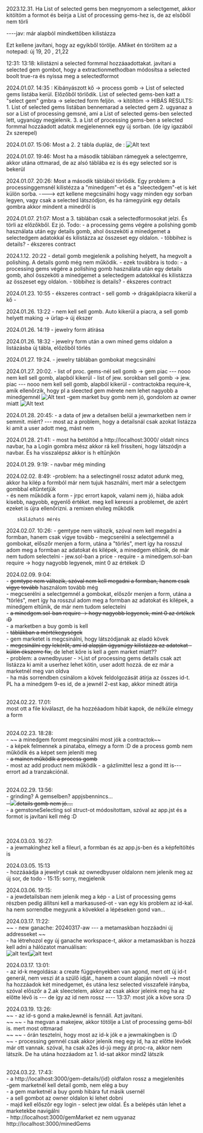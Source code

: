 
2023.12.31.
Ha List of selected gems ben megnyomom a selectgemet, akkor kitöltöm a formot és beírja a List of processing gems-hez is, de az elsőből nem törli

----jav: már alapból mindkettőben kilistázza

Ezt kellene javítani, hogy az egyikből törölje. 
AMiket én töröltem az a notepad: új 19, 20 , 21,22

12:31: 13:18:
kilistázni a selected formmal hozzáaadottakat. 
javítani a selected gem gombot, hogy a extractionmethodban módosítsa a selected boolt true-ra és nyissa meg a selectedformot

2024.01.07. 14:35 :
Kibányászott kő -> process gomb -> List of selected gems listába kerül. Előzőből törlődik.
List of selected gems-ben katt a "select gem" gmbra -> selected form feljön. -> kitöltöm -> HIBÁS RESULTS:
                    1. List of selected gems listában bennemarad a selected gem
                    2. ugyanaz a sor a List of processing gemsné, ami a List of selected gems-ben selected lett, ugyanúgy megjelenik.
                    3. a List of processing gems-ben a selected formmal hozzáadott adatok megjelenennek egy új sorban. (de így igazából 2x szerepel)


2024.01.07. 15:06:
    Most a 2. 2 tábla dupláz, de :
    ![Alt text](image.png)


2024.01.07. 19:46:
    Most ha a második táblában rámegyek a selectgemre, akkor utána ottmarad, de az alsó táblába ez is és egy selected sor is bekerül


2024.01.07. 20:26:
    Most a második táblából törlődik. Egy problem:
        a processinggemsnél kilistézza a "minedgem"-et és a "sleectedgem"-et is két külön sorba.
        ----> ezt kellene megcsinálni hogy vagy minden egy sorban legyen, vagy csak a selected látszódjon, és ha rámegyünk egy details gombra akkor mindent a minedről is 

        
2024.01.07. 21:07:
    Most a 3. táblában csak a selectedformosokat jelzi. És törli az előzőkből. Ez jó.
    Todo:
        - a processing gems végére a polishing gomb használata után egy details gomb, ahol összeköti a minedgemet a selectedgem adatokkal és kilistázza az összeset egy oldalon.
        - többihez is details?
        - ékszeres contract

2024.1.12. 20:22
        - detail gomb megjelenik a polishing helyett, ha megvolt a polishing. A details gomb még nem működik.
        - ezek továbbra is todo:
              - a processing gems végére a polishing gomb használata után egy details gomb, ahol összeköti a minedgemet a selectedgem adatokkal és kilistázza az összeset egy oldalon.
                - többihez is details?
                - ékszeres contract


2024.01.23. 10:55
        - ékszeres contract
        - sell gomb -> drágakőpiacra kikerül a kő
        - 

2024.01.26. 13:22
        - nem kell sell gomb. Auto kikerül a piacra, a sell gomb helyett making -> ürlap-> új ékszer

2024.01.26. 14:19
        - jewelry form átírása

2024.01.26. 18:32
        - jewelry form után a own mined gems oldalon a listázásba új tábla, előzőből törlés


2024.01.27. 19:24.
        - jewelry táblában gombokat megcsinálni

2024.01.27. 20:02.
        - list of proc. gems-nél sell gomb -> gem piac --- nooo nem kell sell gomb, alapból kikerül
        - list of jew. sorokban sell gomb -> jew. piac --- nooo nem kell sell gomb, alapból kikerül
        - contractokba require-k, amik ellenőrzik, hogy pl a sleected gem mérete nem lehet nagyobb a minedgemnél
        ![Alt text](image-1.png)
        -gem market buy gomb nem jó, gondolom az owner miatt
        ![Alt text](image-2.png)

2024.01.28. 20:45:
        - a data of jew a detailsen belül a jewmarketben nem ír semmit. miért?
        --- most az a problem, hogy a detailsnál csak azokat listázza ki amit a user adott meg, mást nem


2024.01.28. 21:41:
        - most ha betöltöd a http://localhost:3000/ oldalt nincs navbar, ha a Login gombra mész akkor rá kell frissíteni, hogy 
                látszódjn a navbar. És ha visszalépsz akkor is h eltűnjkön

2024.01.29. 9:19:
        - navbar még minding

2024.02.02. 8:49:
        -problem: ha a selectingnél rossz adatot adunk meg, akkor ha kilép a formból már nem tujuk használni, mert már a selectgem gombbal eltűntetjük  
        - és nem működik a form - jrpc errort kapok, valami nem jó, hiába adok kisebb, nagyobb, egyenlő értéket. meg kell keresni a problemet, de azért ezeket is újra ellenőrizni. a remixen elvileg működik

        skálázható mérés

2024.02.07. 10:26:
        - gemtype nem változik, szóval nem kell megadni a formban, hanem csak vigye tovább
        - megcserélni a selectgemnél a gombokat, előszőr menjen a form, utána a "törlés", mert így ha rosszul adom meg a formban az adatokat és kilépek, a minedgem eltűnik, de már nem tudom selectelni
        - jew.sol-ban a price - require
        - a minedgem.sol-ban require -> hogy nagyobb legyenek, mint 0 az értékek :D

2024.02.09. 9:04:<br>
        - ~~gemtype nem változik, szóval nem kell megadni a formban, hanem csak vigye tovább~~ használom tovább még <br>
        - megcserélni a selectgemnél a gombokat, előszőr menjen a form, utána a "törlés", mert így ha rosszul adom meg a formban az adatokat és kilépek, a minedgem eltűnik, de már nem tudom selectelni<br>
        - ~~a minedgem.sol-ban require -> hogy nagyobb legyenek, mint 0 az értékek :D~~<br>
        - a marketben a buy gomb is kell<br>
        - ~~táblákban a mértékegységek~~<br>
        - gem marketet is megcsinálni, hogy látszódjanak az eladó kövek<br>
        - ~~megcsinálni egy lekérőt, ami id alapján úgyanúgy kilistázza az adatokat - külön ékszerre fix,~~ de lehet kőre is kell a gem market miatt??<br>
        - problem: a ownedbyuser - >List of processing gems details csak azt listázza ki amit a userhez lehet kötin, user adott hozzá. de ez már a marketnél meg van oldva<br>
        - ha más sorrendben csinálom a kövek feldolgozását átírja az összes id-t. PL ha a minedgem 9-es id, de a jewnél 2-est kap, akkor minedt átírja<br><br>

2024.02.22. 17.01:<br>
        most ott a file kiválaszt, de ha hozzéáadom hibát kapok, de nélküle elmegy a form<br><br>

2024.02.23. 18:28:<br>
        - ~~ a minedgem foromt megcsinálni most jók a contractok~~<br>
        - a képek felmennek a pinataba, elmegy a form :D de a process gomb nem működik és a képet sem jeleníti meg<br>
        - ~~a mainen működik a process gomb~~ <br>
        - most az add product nem működik - a gázlimittel lesz a gond itt is--- errort ad a tranzakciónál.<br><br>

2024.02.29. 13:56:<br>
        - grinding? A gemselben? appjsbennincs...<br>
        ~~- ![ ](image-3.png)details gomb nem jó....<br>~~
        - a gemstoneSelecting sol struct-ot módosítottam, szóval az app.jst és a formot is javítani kell még :D<br><br><br>

2024.03.03. 16:27:<br>
        - a jewmakinghez kell a fileurl, a formban és az app.js-ben és a képfeltöltés is

2024.03.05. 15:13<br>
        - hozzáaádja a jewelryt csak az ownedbyuser oldalonn nem jelenik meg az új sor, de todo
        - 15:15: sorry, megjelenik

2024.03.06. 19:15:<br>
        - a jewdetailsban nem jelenik meg a kép
        - a List of processing gems részben pedig állítsni kell a markasused-ot
        - van egy kis problem az id-kal. ha nem sorrendbe megyunk a kövekkel a lépéseken gond van...

2024.03.17. 11:22: <br>
       ~~ - new ganache: 20240317-aw --- a metamaskban hozzáadni új addresseket ~~<br>
       - ha létrehozol egy új ganache workspace-t, akkor a metamaskban is hozzá kell adni a hálózatot manuálisan:<br>
       ![alt text](image-5.png)![alt text](image-6.png)<br>
       
2024.03.17. 13:01:<br>
        - az id-k megoldása: a create függvényekben van  agond, mert ott új id-t generál, nem veszi át a szülő idját., hanem a count alapján növeli
        --> most ha hozzáadok két minedgemet, és utána lesz selected visszafelé irányba, szóval előszőr a 2.ak sleectelem, akkor az csak akkor jeleink meg ha az előtte lévő is --- de így az id nem  rossz ---- 13:37: most jók a köve sora :D

 2024.03.19. 13:26: <br>
       ~~ - az id-s gond a makeJewnél is fennáll. Azt javítani. <br>~~
    ~~    - ha megvan a makejew, akkor tötölje a List of processing gems-ből is. mert most ottmarad<br>~~
       ~~ - órán tesztelni, hogy most az id-k jók e a jewmakingben is :D<br>~~
        - processing gemnél csak akkor jelenik meg egy id, ha az előtte lévőek már ott vannak. szóval, ha csak  a2es id-jú megy át proc-ra, akkor nem látszik. De ha utána hozzáadom az 1. id-sat akkor mind2 látszik<br><br>

2024.03.22. 17:43: <br>
        - a http://localhost:3000/gem-details/{id} oldfalon rossz a megjelenítés<br>
        -gem marketnél kell detail gomb, nem elég a buy<br>
        - a gem marketnél a buy gomb hibára fut másik usernél<br>
        - a sell gombot az owner oldalon ki lehet dobni<br>
        - majd kell előszőr egy login - select jew oldal. És a belépés után lehet a marketekbe navigálni<br>
        - http://localhost:3000/gemMarket ez nem ugyanaz http://localhost:3000/minedGems